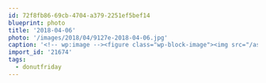 ```yaml
---
id: 72f8fb86-69cb-4704-a379-2251ef5bef14
blueprint: photo
title: '2018-04-06'
photo: '/images/2018/04/9127e-2018-04-06.jpg'
caption: '<!-- wp:image --><figure class="wp-block-image"><img src="/assets/images/2018/04/9127e-2018-04-06.jpg" /></figure><!-- /wp:image --><!-- wp:paragraph --><p>How to Win Friends and Influence People. #donutfriday</p><!-- /wp:paragraph -->'
import_id: '21674'
tags:
  - donutfriday
---
```

